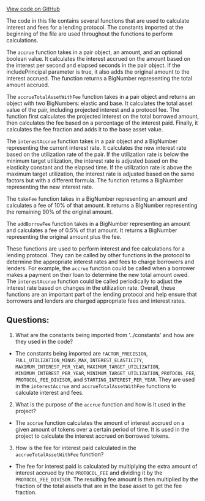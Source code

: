 [View code on GitHub](zoo-labs/zoo/blob/master/zdk/src/functions/kashi.ts)

The code in this file contains several functions that are used to calculate interest and fees for a lending protocol. The constants imported at the beginning of the file are used throughout the functions to perform calculations.

The `accrue` function takes in a pair object, an amount, and an optional boolean value. It calculates the interest accrued on the amount based on the interest per second and elapsed seconds in the pair object. If the includePrincipal parameter is true, it also adds the original amount to the interest accrued. The function returns a BigNumber representing the total amount accrued.

The `accrueTotalAssetWithFee` function takes in a pair object and returns an object with two BigNumbers: elastic and base. It calculates the total asset value of the pair, including projected interest and a protocol fee. The function first calculates the projected interest on the total borrowed amount, then calculates the fee based on a percentage of the interest paid. Finally, it calculates the fee fraction and adds it to the base asset value.

The `interestAccrue` function takes in a pair object and a BigNumber representing the current interest rate. It calculates the new interest rate based on the utilization rate of the pair. If the utilization rate is below the minimum target utilization, the interest rate is adjusted based on the elasticity constant and the elapsed time. If the utilization rate is above the maximum target utilization, the interest rate is adjusted based on the same factors but with a different formula. The function returns a BigNumber representing the new interest rate.

The `takeFee` function takes in a BigNumber representing an amount and calculates a fee of 10% of that amount. It returns a BigNumber representing the remaining 90% of the original amount.

The `addBorrowFee` function takes in a BigNumber representing an amount and calculates a fee of 0.5% of that amount. It returns a BigNumber representing the original amount plus the fee.

These functions are used to perform interest and fee calculations for a lending protocol. They can be called by other functions in the protocol to determine the appropriate interest rates and fees to charge borrowers and lenders. For example, the `accrue` function could be called when a borrower makes a payment on their loan to determine the new total amount owed. The `interestAccrue` function could be called periodically to adjust the interest rate based on changes in the utilization rate. Overall, these functions are an important part of the lending protocol and help ensure that borrowers and lenders are charged appropriate fees and interest rates.
## Questions: 
 1. What are the constants being imported from '../constants' and how are they used in the code?
- The constants being imported are `FACTOR_PRECISION`, `FULL_UTILIZATION_MINUS_MAX`, `INTEREST_ELASTICITY`, `MAXIMUM_INTEREST_PER_YEAR`, `MAXIMUM_TARGET_UTILIZATION`, `MINIMUM_INTEREST_PER_YEAR`, `MINIMUM_TARGET_UTILIZATION`, `PROTOCOL_FEE`, `PROTOCOL_FEE_DIVISOR`, and `STARTING_INTEREST_PER_YEAR`. They are used in the `interestAccrue` and `accrueTotalAssetWithFee` functions to calculate interest and fees.
2. What is the purpose of the `accrue` function and how is it used in the project?
- The `accrue` function calculates the amount of interest accrued on a given amount of tokens over a certain period of time. It is used in the project to calculate the interest accrued on borrowed tokens.
3. How is the fee for interest paid calculated in the `accrueTotalAssetWithFee` function?
- The fee for interest paid is calculated by multiplying the extra amount of interest accrued by the `PROTOCOL_FEE` and dividing it by the `PROTOCOL_FEE_DIVISOR`. The resulting fee amount is then multiplied by the fraction of the total assets that are in the base asset to get the fee fraction.